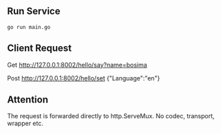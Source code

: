 ## Run Service
    go run main.go

## Client Request

Get http://127.0.0.1:8002/hello/say?name=bosima

Post http://127.0.0.1:8002/hello/set
{"Language":"en"}

## Attention

The request is forwarded directly to http.ServeMux.
No codec, transport, wrapper etc.